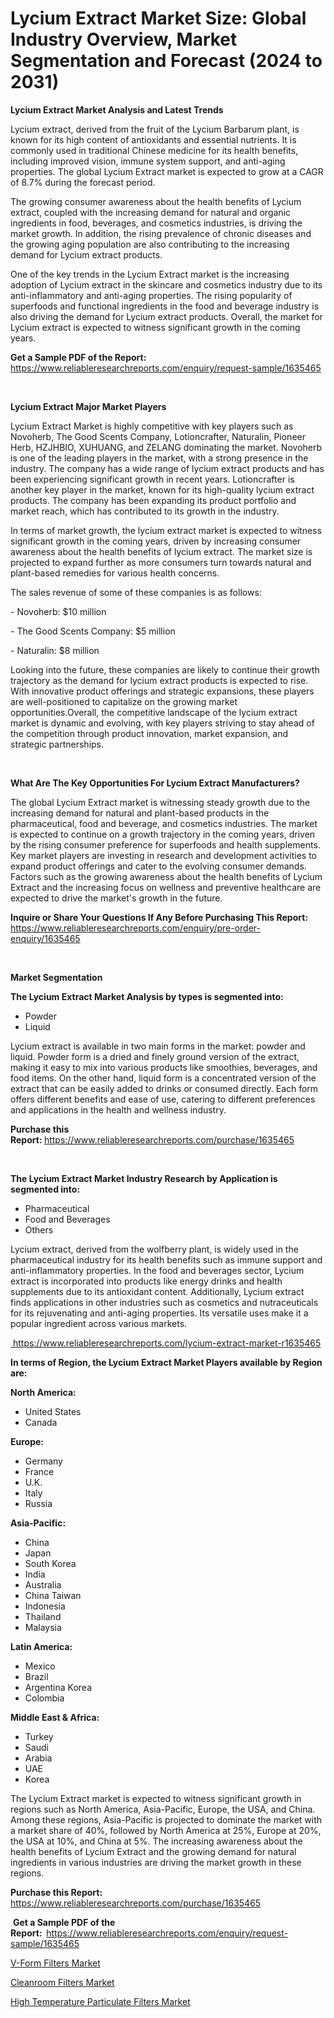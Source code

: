 <p><h1>Lycium Extract Market Size: Global Industry Overview, Market Segmentation and Forecast (2024 to 2031)</h1></p><p><strong>Lycium Extract Market Analysis and Latest Trends</strong></p>
<p><p>Lycium extract, derived from the fruit of the Lycium Barbarum plant, is known for its high content of antioxidants and essential nutrients. It is commonly used in traditional Chinese medicine for its health benefits, including improved vision, immune system support, and anti-aging properties. The global Lycium Extract market is expected to grow at a CAGR of 8.7% during the forecast period.</p><p>The growing consumer awareness about the health benefits of Lycium extract, coupled with the increasing demand for natural and organic ingredients in food, beverages, and cosmetics industries, is driving the market growth. In addition, the rising prevalence of chronic diseases and the growing aging population are also contributing to the increasing demand for Lycium extract products.</p><p>One of the key trends in the Lycium Extract market is the increasing adoption of Lycium extract in the skincare and cosmetics industry due to its anti-inflammatory and anti-aging properties. The rising popularity of superfoods and functional ingredients in the food and beverage industry is also driving the demand for Lycium extract products. Overall, the market for Lycium extract is expected to witness significant growth in the coming years.</p></p>
<p><strong>Get a Sample PDF of the Report:&nbsp;</strong> <a href="https://www.reliableresearchreports.com/enquiry/request-sample/1635465">https://www.reliableresearchreports.com/enquiry/request-sample/1635465</a></p>
<p>&nbsp;</p>
<p><strong>Lycium Extract Major Market Players</strong></p>
<p><p>Lycium Extract Market is highly competitive with key players such as Novoherb, The Good Scents Company, Lotioncrafter, Naturalin, Pioneer Herb, HZJHBIO, XUHUANG, and ZELANG dominating the market. Novoherb is one of the leading players in the market, with a strong presence in the industry. The company has a wide range of lycium extract products and has been experiencing significant growth in recent years. Lotioncrafter is another key player in the market, known for its high-quality lycium extract products. The company has been expanding its product portfolio and market reach, which has contributed to its growth in the industry.</p><p>In terms of market growth, the lycium extract market is expected to witness significant growth in the coming years, driven by increasing consumer awareness about the health benefits of lycium extract. The market size is projected to expand further as more consumers turn towards natural and plant-based remedies for various health concerns.</p><p>The sales revenue of some of these companies is as follows:</p><p>- Novoherb: $10 million</p><p>- The Good Scents Company: $5 million</p><p>- Naturalin: $8 million</p><p>Looking into the future, these companies are likely to continue their growth trajectory as the demand for lycium extract products is expected to rise. With innovative product offerings and strategic expansions, these players are well-positioned to capitalize on the growing market opportunities.Overall, the competitive landscape of the lycium extract market is dynamic and evolving, with key players striving to stay ahead of the competition through product innovation, market expansion, and strategic partnerships.</p></p>
<p>&nbsp;</p>
<p><strong>What Are The Key Opportunities For Lycium Extract Manufacturers?</strong></p>
<p><p>The global Lycium Extract market is witnessing steady growth due to the increasing demand for natural and plant-based products in the pharmaceutical, food and beverage, and cosmetics industries. The market is expected to continue on a growth trajectory in the coming years, driven by the rising consumer preference for superfoods and health supplements. Key market players are investing in research and development activities to expand product offerings and cater to the evolving consumer demands. Factors such as the growing awareness about the health benefits of Lycium Extract and the increasing focus on wellness and preventive healthcare are expected to drive the market's growth in the future.</p></p>
<p><strong>Inquire or Share Your Questions If Any Before Purchasing This Report:</strong> <a href="https://www.reliableresearchreports.com/enquiry/pre-order-enquiry/1635465">https://www.reliableresearchreports.com/enquiry/pre-order-enquiry/1635465</a></p>
<p>&nbsp;</p>
<p><strong>Market Segmentation</strong></p>
<p><strong>The Lycium Extract Market Analysis by types is segmented into:</strong></p>
<p><ul><li>Powder</li><li>Liquid</li></ul></p>
<p><p>Lycium extract is available in two main forms in the market: powder and liquid. Powder form is a dried and finely ground version of the extract, making it easy to mix into various products like smoothies, beverages, and food items. On the other hand, liquid form is a concentrated version of the extract that can be easily added to drinks or consumed directly. Each form offers different benefits and ease of use, catering to different preferences and applications in the health and wellness industry.</p></p>
<p><strong>Purchase this Report:&nbsp;</strong><a href="https://www.reliableresearchreports.com/purchase/1635465">https://www.reliableresearchreports.com/purchase/1635465</a></p>
<p>&nbsp;</p>
<p><strong>The Lycium Extract Market Industry Research by Application is segmented into:</strong></p>
<p><ul><li>Pharmaceutical</li><li>Food and Beverages</li><li>Others</li></ul></p>
<p><p>Lycium extract, derived from the wolfberry plant, is widely used in the pharmaceutical industry for its health benefits such as immune support and anti-inflammatory properties. In the food and beverages sector, Lycium extract is incorporated into products like energy drinks and health supplements due to its antioxidant content. Additionally, Lycium extract finds applications in other industries such as cosmetics and nutraceuticals for its rejuvenating and anti-aging properties. Its versatile uses make it a popular ingredient across various markets.</p></p>
<p><a href="https://www.reliableresearchreports.com/lycium-extract-market-r1635465">&nbsp;https://www.reliableresearchreports.com/lycium-extract-market-r1635465</a></p>
<p><strong>In terms of Region, the Lycium Extract Market Players available by Region are:</strong></p>
<p>
    <p> <strong> North America: </strong>
        <ul>
            <li>United States</li>
            <li>Canada</li>
        </ul>
        </p> 
    <p> <strong> Europe: </strong>
        <ul>
            <li>Germany</li>
            <li>France</li>
            <li>U.K.</li>
            <li>Italy</li>
            <li>Russia</li>
        </ul>
        </p> 
    <p> <strong> Asia-Pacific: </strong>
        <ul>
            <li>China</li>
            <li>Japan</li>
            <li>South Korea</li>
            <li>India</li>
            <li>Australia</li>
            <li>China Taiwan</li>
            <li>Indonesia</li>
            <li>Thailand</li>
            <li>Malaysia</li>
        </ul>
        </p> 
    <p> <strong> Latin America: </strong>
        <ul>
            <li>Mexico</li>
            <li>Brazil</li>
            <li>Argentina Korea</li>
            <li>Colombia</li>
        </ul>
        </p> 
    <p> <strong> Middle East & Africa: </strong>
        <ul>
            <li>Turkey</li>
            <li>Saudi</li>
            <li>Arabia</li>
            <li>UAE</li>
            <li>Korea</li>
        </ul>
    </p>
    </p>
<p><p>The Lycium Extract market is expected to witness significant growth in regions such as North America, Asia-Pacific, Europe, the USA, and China. Among these regions, Asia-Pacific is projected to dominate the market with a market share of 40%, followed by North America at 25%, Europe at 20%, the USA at 10%, and China at 5%. The increasing awareness about the health benefits of Lycium Extract and the growing demand for natural ingredients in various industries are driving the market growth in these regions.</p></p>
<p><strong>Purchase this Report: </strong><a href="https://www.reliableresearchreports.com/purchase/1635465">https://www.reliableresearchreports.com/purchase/1635465</a></p>
<p>&nbsp;<strong>Get a Sample PDF of the Report:&nbsp;&nbsp;</strong><a href="https://www.reliableresearchreports.com/enquiry/request-sample/1635465">https://www.reliableresearchreports.com/enquiry/request-sample/1635465</a></p>
<p><strong></strong></p>
<p><p><a href="https://www.linkedin.com/pulse/v-form-filters-market-size-focuses-dynamics-in-depth-analysis-ugspc">V-Form Filters Market</a></p><p><a href="https://www.linkedin.com/pulse/cleanroom-filters-market-analysis-examines-its-scope-growth-jdobc">Cleanroom Filters Market</a></p><p><a href="https://www.linkedin.com/pulse/high-temperature-particulate-filters-market-research-report-unlocks-bjwzf">High Temperature Particulate Filters Market</a></p></p>